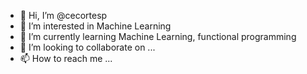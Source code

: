 - 👋 Hi, I’m @cecortesp
- 👀 I’m interested in Machine Learning
- 🌱 I’m currently learning Machine Learning, functional programming
- 💞️ I’m looking to collaborate on ...
- 📫 How to reach me ...

<!---
cecortesp/cecortesp is a ✨ special ✨ repository because its `README.md` (this file) appears on your GitHub profile.
You can click the Preview link to take a look at your changes.
--->
